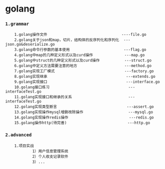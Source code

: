 # golang

### `1.grammar`
        1.golang操作文件                                 ----file.go
        2.golang关于json和map，切片，结构体的反序列化和序列化  ---json.go&deserialize.go
        3.golang命令行参数的基本使用                        ---flag.go
        4.golang中map的几种定义形式以及curd操作              ---map.go
        5.golang中struct的几种定义形式以及curd操作           ---struct.go
        6.golang中定义方法需要注意的地方                     ---method.go
        7.golang实现工厂模式                               ---factory.go
        8.golang实现继承                                   ---extends.go
        9.golang实现接口                                   ---interface.go
        10.golang接口练习                                   ---interfaceTest.go
        11.golang实现接口和继承的关系                         ---interfaceTest.go
        12.golang实现类型断言                               ---assert.go
        13.golang实现操作mysql增删改除操作                    ---mysql.go
        14.golang实现操作redis操作                           ---redis.go
        15.golang操作http(待完善)                           ---http.go
### `2.advanced`
        1.项目实战
                1）用户信息管理系统
                2）个人收支记录软件
                3）...